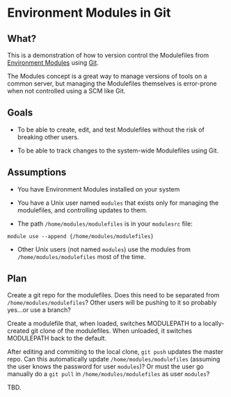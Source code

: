 # Environment Modules in Git

## What?

This is a demonstration of how to version control the Modulefiles
from [Environment Modules](http://modules.sourceforge.net/) using
[Git](https://git-scm.com/).

The Modules concept is a great way to manage versions of tools on a
common server, but managing the Modulefiles themselves is error-prone
when not controlled using a SCM like Git.

## Goals

* To be able to create, edit, and test Modulefiles without the risk of
  breaking other users.

* To be able to track changes to the system-wide Modulefiles using
  Git.

## Assumptions

* You have Environment Modules installed on your system

* You have a Unix user named `modules` that exists only for managing
  the modulefiles, and controlling updates to them.

* The path `/home/modules/modulefiles` is in your `modulesrc` file:

```
module use --append {/home/modules/modulefiles}
```

* Other Unix users (not named `modules`) use the modules from
  `/home/modules/modulefiles` most of the time.

## Plan

Create a git repo for the modulefiles. Does this need to be separated
from `/home/modules/modulefiles`? Other users will be pushing to it so
probably yes...or use a branch?

Create a modulefile that, when loaded, switches MODULEPATH to a
locally-created git clone of the modulefiles. When unloaded, it
switches MODULEPATH back to the default.

After editing and commiting to the local clone, `git push` updates the
master repo. Can this automatically update `/home/modules/modulefiles`
(assuming the user knows the password for user `modules`)? Or must the
user go manually do a `git pull` in `/home/modules/modulefiles` as
user `modules`?

TBD.
